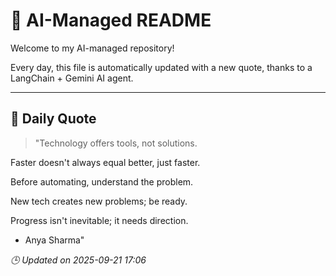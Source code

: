 # 🧠 AI-Managed README

Welcome to my AI-managed repository!

Every day, this file is automatically updated with a new quote, thanks to a LangChain + Gemini AI agent.

---

## 📅 Daily Quote

> "Technology offers tools, not solutions.

Faster doesn't always equal better, just faster.

Before automating, understand the problem.

New tech creates new problems; be ready.

Progress isn't inevitable; it needs direction.

- Anya Sharma"

*🕒 Updated on 2025-09-21 17:06*